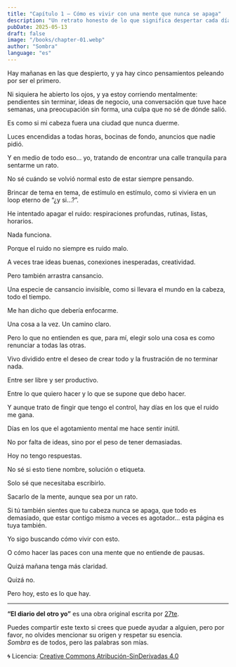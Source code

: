 ```yaml
---
title: "Capítulo 1 — Cómo es vivir con una mente que nunca se apaga"
description: "Un retrato honesto de lo que significa despertar cada día con la mente encendida, saltando entre pensamientos, pendientes e ideas sin descanso. Este primer capítulo de El diario del otro yo narra el peso invisible de pensar demasiado, la lucha interna entre la productividad y la libertad creativa, y el deseo de encontrar silencio en medio del ruido. "
pubDate: 2025-05-13
draft: false
image: "/books/chapter-01.webp"
author: "Sombra"
language: "es"
---
```


Hay mañanas en las que despierto, y ya hay cinco pensamientos peleando por ser el primero.

Ni siquiera he abierto los ojos, y ya estoy corriendo mentalmente: pendientes sin terminar, ideas de negocio, una conversación que tuve hace semanas, una preocupación sin forma, una culpa que no sé de dónde salió.

Es como si mi cabeza fuera una ciudad que nunca duerme.

Luces encendidas a todas horas, bocinas de fondo, anuncios que nadie pidió.

Y en medio de todo eso… yo, tratando de encontrar una calle tranquila para sentarme un rato.

No sé cuándo se volvió normal esto de estar siempre pensando.

Brincar de tema en tema, de estímulo en estímulo, como si viviera en un loop eterno de “¿y si…?”.

He intentado apagar el ruido: respiraciones profundas, rutinas, listas, horarios.

Nada funciona.

Porque el ruido no siempre es ruido malo.

A veces trae ideas buenas, conexiones inesperadas, creatividad.

Pero también arrastra cansancio.

Una especie de cansancio invisible, como si llevara el mundo en la cabeza, todo el tiempo.

Me han dicho que debería enfocarme.

Una cosa a la vez. Un camino claro.

Pero lo que no entienden es que, para mí, elegir solo una cosa es como renunciar a todas las otras.

Vivo dividido entre el deseo de crear todo y la frustración de no terminar nada.

Entre ser libre y ser productivo.

Entre lo que quiero hacer y lo que se supone que debo hacer.

Y aunque trato de fingir que tengo el control, hay días en los que el ruido me gana.

Días en los que el agotamiento mental me hace sentir inútil.

No por falta de ideas, sino por el peso de tener demasiadas.

Hoy no tengo respuestas.

No sé si esto tiene nombre, solución o etiqueta.

Solo sé que necesitaba escribirlo.

Sacarlo de la mente, aunque sea por un rato.

Si tú también sientes que tu cabeza nunca se apaga, que todo es demasiado, que estar contigo mismo a veces es agotador… esta página es tuya también.

Yo sigo buscando cómo vivir con esto.

O cómo hacer las paces con una mente que no entiende de pausas.

Quizá mañana tenga más claridad.

Quizá no.

Pero hoy, esto es lo que hay.

---

**“El diario del otro yo”** es una obra original escrita por [27te](https://27te.mblcdev.com).

Puedes compartir este texto si crees que puede ayudar a alguien, pero por favor, no olvides mencionar su origen y respetar su esencia.  
_Sombra_ es de todos, pero las palabras son mías.

🌀 Licencia: [Creative Commons Atribución-SinDerivadas 4.0](https://creativecommons.org/licenses/by-nd/4.0/deed.es)
